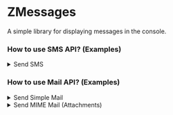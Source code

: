 # ZMessages
A simple library for displaying messages in the console.

### How to use SMS API? (Examples)
<details>
<summary> 
Send SMS
</summary>

Methods: POST

Path:  /zmessages/api/sms

Request Body:
```json
{
  "sender_name" : "ABCCOM",
  "phone_prefix" : "+91",
  "phone_number" : "988DDD7XXX",
  "content" : "126665 is your ABCCOM OTP for transacting on our platform, do not sharing your OPT with anyone and take entire responsibility for the current transaction."
}
```
Success Response: 200 OK
```json
{
  "status": "ok",
  "code": "200 OK",
  "description": "Operation Completed Successfully!",
  "data": [
    "OK"
  ]
}
```
</details>


### How to use Mail API? (Examples)
<details>
<summary> 
Send Simple Mail
</summary>

Methods: POST

Path:  /zmessages/api/mail

Request Body:
```json
{
  "from_address" : "madan@xx.net",
  "to_address_list" : ["madan@xx.net"],
  "cc_address_list" : ["madan@xx.net"],
  "bcc_address_list" : ["madan@xx.net"],
  "subject" : "Mail Test",
  "msg_body" : "Mail Sent from ZMessages API"
}
```
Success Response: 200 OK
```json
{
  "status": "ok",
  "code": "200 OK",
  "description": "Operation Completed Successfully!",
  "data": [
    "Mail Sent Successfully..."
  ]
}
```
</details>



<details>
<summary> 
Send MIME Mail (Attachments)
</summary>

Methods: POST

Path:  /zmessages/api/mail/base64

Request Body:
```json
{
  "from_address": "madan@xx.net",
  "to_address_list": [
    "madan@xx.net"
  ],
  "cc_address_list": [
    "madan.kn@xx.com"
  ],
  "bcc_address_list": [
    "madan.kn@xx.com"
  ],
  "subject": "Use ZMessages API - For Sending Emails - Test 2",
  "msg_body": "Mail Sent from ZMessages API -- https://github.com/jayameen/zmessages ",
  "attachment_list": [
    {
      "attachment_name": "postman.png",
      "attachment_base64": "iVBORw0KGgoAAAANSUhEUg=="
    }
  ]
}
```
Success Response: 200 OK
```json
{
  "status": "ok",
  "code": "200 OK",
  "description": "Operation Completed Successfully!",
  "data": [
    "Mail Sent Successfully..."
  ]
}
```
</details>
